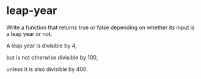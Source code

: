 # leap-year

Write a function that returns true or false depending on whether its input is a leap year or not.

A leap year is divisible by 4,

but is not otherwise divisible by 100,

unless it is also divisible by 400.
